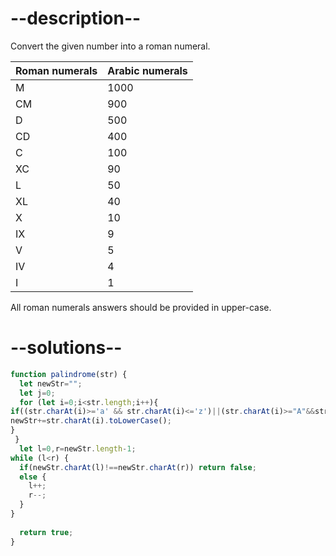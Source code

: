 # --description--

Convert the given number into a roman numeral.

| Roman numerals | Arabic numerals |
|----------------|-----------------|
| M              | 1000            |
| CM             | 900             |
| D              | 500             |
| CD             | 400             |
| C              | 100             |
| XC             | 90              |
| L              | 50              |
| XL             | 40              |
| X              | 10              |
| IX             | 9               |
| V              | 5               |
| IV             | 4               |
| I              | 1               |

All roman numerals answers should be provided in upper-case.

# --solutions--

```js
function palindrome(str) {
  let newStr="";
  let j=0;
  for (let i=0;i<str.length;i++){
if((str.charAt(i)>='a' && str.charAt(i)<='z')||(str.charAt(i)>="A"&&str.charAt(i)<="Z" )||(str.charAt(i)>='0'&&str.charAt(i)<='9')){
newStr+=str.charAt(i).toLowerCase();
}
 }
  let l=0,r=newStr.length-1;
while (l<r) {
  if(newStr.charAt(l)!==newStr.charAt(r)) return false;
  else {
    l++;
    r--;
  }
}
 
  return true;
}



```
